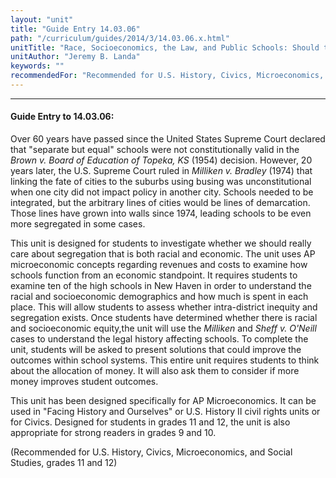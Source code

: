 ```yaml
---
layout: "unit"
title: "Guide Entry 14.03.06"
path: "/curriculum/guides/2014/3/14.03.06.x.html"
unitTitle: "Race, Socioeconomics, the Law, and Public Schools: Should the American Public Care if Our Schools Are Racially and Socioeconomically Segregated?"
unitAuthor: "Jeremy B. Landa"
keywords: ""
recommendedFor: "Recommended for U.S. History, Civics, Microeconomics, and Social Studies, grades 11 and 12"
---
```

<body>
<hr/>
<h4>
Guide Entry to 14.03.06:
</h4>
<p>
Over 60 years have passed since the United States Supreme Court declared that "separate but equal" schools were not constitutionally valid in the
<i>
Brown v. Board of Education of Topeka, KS
</i>
(1954) decision. However, 20 years later, the U.S. Supreme Court ruled in
<i>
Milliken v. Bradley
</i>
(1974) that linking the fate of cities to the suburbs using busing was unconstitutional when one city did not impact policy in another city. Schools needed to be integrated, but the arbitrary lines of cities would be lines of demarcation. Those lines have grown into walls since 1974, leading schools to be even more segregated in some cases.
</p>
<p>
This unit is designed for students to investigate whether we should really care about segregation that is both racial and economic. The unit uses AP microeconomic concepts regarding revenues and costs to examine how schools function from an economic standpoint. It requires students to examine ten of the high schools in New Haven in order to understand the racial and socioeconomic demographics and how much is spent in each place. This will allow students to assess whether intra-district inequity and segregation exists. Once students have determined whether there is racial and socioeconomic equity,the unit will use the
<i>
Milliken
</i>
and
<i>
Sheff v. O'Neill
</i>
cases to understand the legal history affecting schools. To complete the unit, students will be asked to present solutions that could improve the outcomes within school systems.  This entire unit requires students to think about the allocation of money. It will also ask them to consider if more money improves student outcomes.
</p>
<p>
This unit has been designed specifically for AP Microeconomics. It can be used in "Facing History and Ourselves" or U.S. History II civil rights units or for Civics. Designed for students in grades 11 and 12, the unit is also appropriate for strong readers in grades 9 and 10.
</p>
<p>
(Recommended for U.S. History, Civics, Microeconomics, and Social Studies, grades 11 and 12)
<b>
</b>
</p>
</body>